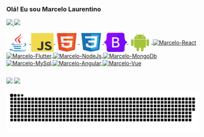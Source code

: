 ### Olá! Eu sou Marcelo Laurentino

<div>
  <a href="https://github.com/LaurentinoMarcelo">
  <img height="150em" src="https://github-readme-stats.vercel.app/api?username=LaurentinoMarcelo&show_icons=true&theme=radical&include_all_commits=true&count_private=true"/>
  <img height="150em" src="https://github-readme-stats.vercel.app/api/top-langs/?username=LaurentinoMarcelo&layout=compact&langs_count=7&theme=radical"/>
</div>
  
  <div style="display: inline_block"><br>
    
  <img align="center" alt="Marcelo-Js" height="50" width="60" src="https://raw.githubusercontent.com/devicons/devicon/master/icons/java/java-original.svg">
  <img align="center" alt="Marcelo-Jv" height="50" width="60" src="https://raw.githubusercontent.com/devicons/devicon/master/icons/javascript/javascript-original.svg">
  <img align="center" alt="Marcelo-HTML" height="50" width="60" src="https://raw.githubusercontent.com/devicons/devicon/master/icons/html5/html5-original.svg">
  <img align="center" alt="Marcelo-CSS" height="50" width="60" src="https://raw.githubusercontent.com/devicons/devicon/master/icons/css3/css3-original.svg">
  <img align="center" alt="Marcelo-B4" height="50" width="60" src="https://raw.githubusercontent.com/devicons/devicon/master/icons/bootstrap/bootstrap-original.svg">
  <img align="center" alt="Marcelo-Android" height="50" width="60" src="https://raw.githubusercontent.com/devicons/devicon/master/icons/android/android-original.svg">
  <img align="center" alt="Marcelo-React" height="50" width="60" src="https://cdn.jsdelivr.net/gh/devicons/devicon/icons/react/react-original.svg"/>
  <img align="center" alt="Marcelo-Flutter" height="50" width="60" src="https://cdn.jsdelivr.net/gh/devicons/devicon/icons/flutter/flutter-original.svg"/>
  <img align="center" alt="Marcelo-NodeJs" height="50" width="60" src="https://cdn.jsdelivr.net/gh/devicons/devicon/icons/nodejs/nodejs-original.svg"/>
  <img align="center" alt="Marcelo-MongoDb" height="50" width="60" src="https://cdn.jsdelivr.net/gh/devicons/devicon/icons/mongodb/mongodb-original.svg"/>
  <img align="center" alt="Marcelo-MySql" height="50" width="60" src="https://cdn.jsdelivr.net/gh/devicons/devicon/icons/mysql/mysql-original.svg"/>
  <img align="center" alt="Marcelo-Angular" height="50" width="60" src="https://cdn.jsdelivr.net/gh/devicons/devicon/icons/angularjs/angularjs-original.svg"/>
  <img align="center" alt="Marcelo-Vue" height="50" width="60" src="https://cdn.jsdelivr.net/gh/devicons/devicon/icons/vuejs/vuejs-original.svg"/>
 
   
</div>
  
  ##
  
 <div> 
    
  <a href = "mailto:marcelolaurentino56@gmail.com"><img src="https://img.shields.io/badge/-Gmail-%23333?style=for-the-badge&logo=gmail&logoColor=white" target="_blank"></a>
  <a href="https://www.linkedin.com/in/marcelo-laurentino-8a54ba114/" target="_blank"><img src="https://img.shields.io/badge/-LinkedIn-%230077B5?style=for-the-badge&logo=linkedin&logoColor=white" target="_blank"></a> 

  ![Snake animation](https://github.com/LaurentinoMarcelo/LaurentinoMarcelo/blob/output/github-contribution-grid-snake.svg)
    
  </div>
